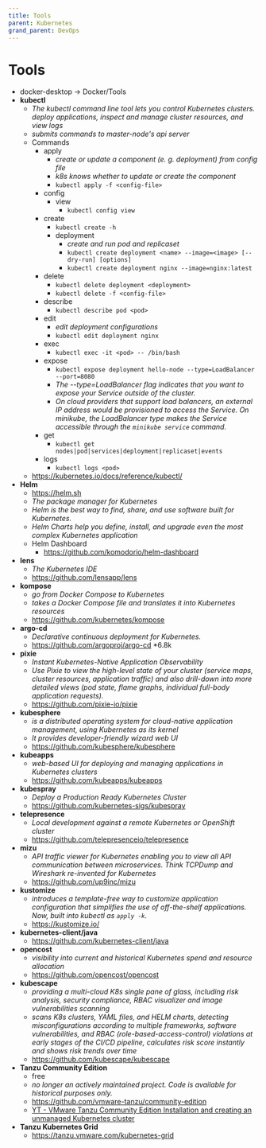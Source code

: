```yaml
---
title: Tools
parent: Kubernetes
grand_parent: DevOps
---
```


# Tools
- docker-desktop → Docker/Tools
- **kubectl**
  - *The kubectl command line tool lets you control Kubernetes clusters. deploy applications, inspect and manage cluster resources, and view logs*
  - *submits commands to master-node's api server*
  - Commands
    - apply
      - *create or update a component (e. g. deployment) from config file*
      - *k8s knows whether to update or create the component*
      - `kubectl apply -f <config-file>`
    - config
      - view
        - `kubectl config view`
    - create
      - `kubectl create -h`
      - deployment
        - *create and run pod and replicaset*
        - `kubectl create deployment <name> --image=<image> [--dry-run] [options]`
        - `kubectl create deployment nginx --image=nginx:latest`
    - delete
      - `kubectl delete deployment <deployment>`
      - `kubectl delete -f <config-file>`
    - describe
      - `kubectl describe pod <pod>`
    - edit
      - *edit deployment configurations*
      - `kubectl edit deployment nginx`
    - exec
      - `kubectl exec -it <pod> -- /bin/bash`
    - expose
      - `kubectl expose deployment hello-node --type=LoadBalancer --port=8080`
      - *The --type=LoadBalancer flag indicates that you want to expose your Service outside of the cluster.*
      - *On cloud providers that support load balancers, an external IP address would be provisioned to access the Service. On minikube, the LoadBalancer type makes the Service accessible through the `minikube service` command.*
    - get
      - `kubectl get nodes|pod|services|deployment|replicaset|events`
    - logs
      - `kubectl logs <pod>`
  - <https://kubernetes.io/docs/reference/kubectl/>
- **Helm**
  - <https://helm.sh>
  - *The package manager for Kubernetes*
  - *Helm is the best way to find, share, and use software built for Kubernetes.*
  - *Helm Charts help you define, install, and upgrade even the most complex Kubernetes application*
  - Helm Dashboard
    - <https://github.com/komodorio/helm-dashboard> 
- **lens**
  - *The Kubernetes IDE*
  - <https://github.com/lensapp/lens>
- **kompose**
  - *go from Docker Compose to Kubernetes*
  - *takes a Docker Compose file and translates it into Kubernetes resources*
  - <https://github.com/kubernetes/kompose>
- **argo-cd**
  - *Declarative continuous deployment for Kubernetes.*
  - <https://github.com/argoproj/argo-cd> *6.8k
- **pixie**
  - *Instant Kubernetes-Native Application Observability*
  - *Use Pixie to view the high-level state of your cluster (service maps, cluster resources, application traffic) and also drill-down into more detailed views (pod state, flame graphs, individual full-body application requests).*
  - <https://github.com/pixie-io/pixie>
- **kubesphere**
  - *is a distributed operating system for cloud-native application management, using Kubernetes as its kernel*
  - *It provides developer-friendly wizard web UI*
  - <https://github.com/kubesphere/kubesphere>
- **kubeapps**
  - *web-based UI for deploying and managing applications in Kubernetes clusters*
  - <https://github.com/kubeapps/kubeapps>
- **kubespray**
  - *Deploy a Production Ready Kubernetes Cluster*
  - <https://github.com/kubernetes-sigs/kubespray>
- **telepresence**
  - *Local development against a remote Kubernetes or OpenShift cluster*
  - <https://github.com/telepresenceio/telepresence>
- **mizu**
  - *API traffic viewer for Kubernetes enabling you to view all API communication between microservices. Think TCPDump and Wireshark re-invented for Kubernetes*
  - <https://github.com/up9inc/mizu>
- **kustomize**
  - *introduces a template-free way to customize application configuration that simplifies the use of off-the-shelf applications. Now, built into kubectl as `apply -k`.*
  - <https://kustomize.io/>
- **kubernetes-client/java**
  - <https://github.com/kubernetes-client/java>
- **opencost**
  - *visibility into current and historical Kubernetes spend and resource allocation* 
  - <https://github.com/opencost/opencost>
- **kubescape**
  - *providing a multi-cloud K8s single pane of glass, including risk analysis, security compliance, RBAC visualizer and image vulnerabilities scanning*
  - *scans K8s clusters, YAML files, and HELM charts, detecting misconfigurations according to multiple frameworks, software vulnerabilities, and RBAC (role-based-access-control) violations at early stages of the CI/CD pipeline, calculates risk score instantly and shows risk trends over time* 
  - <https://github.com/kubescape/kubescape>
- **Tanzu Community Edition**
  - free 
  - *no longer an actively maintained project. Code is available for historical purposes only.* 
  - <https://github.com/vmware-tanzu/community-edition>
  - [YT - VMware Tanzu Community Edition Installation and creating an unmanaged Kubernetes cluster](https://www.youtube.com/watch?v=dEMuiagEAg4)
- **Tanzu Kubernetes Grid**
  - <https://tanzu.vmware.com/kubernetes-grid> 
